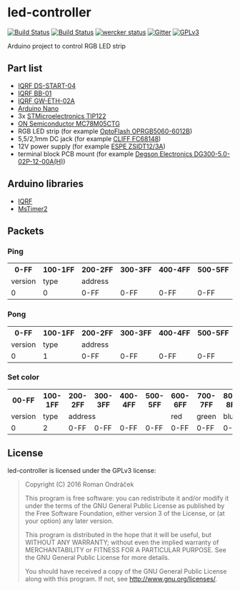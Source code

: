# led-controller

[![Build Status](https://travis-ci.org/Roman3349/led-controller.svg?branch=master)](https://travis-ci.org/Roman3349/led-controller)
[![Build Status](https://drone.io/github.com/Roman3349/led-controller/status.png)](https://drone.io/github.com/Roman3349/led-controller/latest)
[![wercker status](https://app.wercker.com/status/6b206508930a2a129e1ea5bb58755907/s "wercker status")](https://app.wercker.com/project/bykey/6b206508930a2a129e1ea5bb58755907)
[![Gitter](https://badges.gitter.im/Roman3349/led-controller.svg)](https://gitter.im/Roman3349/led-controller?utm_source=badge&utm_medium=badge&utm_campaign=pr-badge&utm_content=badge)
[![GPLv3](http://img.shields.io/badge/license-GPLv3-blue.svg)](LICENSE)

Arduino project to control RGB LED strip

## Part list
 - [IQRF DS-START-04](http://eshop.iqrf.org/products/detail/DS-START-04)
 - [IQRF BB-01](http://eshop.iqrf.org/products/detail/IQRF-BB-01)
 - [IQRF GW-ETH-02A](http://eshop.iqrf.org/products/detail/GW-ETH-02A%2872D%29)
 - [Arduino Nano](http://www.tme.eu/en/details/a000005/arduino-development-kits/arduino/arduino-nano/)
 - 3x [STMicroelectronics TIP122](http://www.tme.eu/en/details/tip122/npn-tht-darlington-transistors/st-microelectronics/)
 - [ON Semiconductor MC78M05CTG](http://www.tme.eu/en/details/mc78m05ctg/unregulated-voltage-regulators/on-semiconductor/)
 - RGB LED strip (for example [OptoFlash OPRGB5060-6012B](http://www.tme.eu/en/details/oprgb5060-6012b/light-sources-led-ribbon/optoflash/))
 - 5,5/2,1mm DC jack (for example [CLIFF FC68148](http://www.tme.eu/en/details/fc68148/dc-power-connectors/cliff/))
 - 12V power supply (for example [ESPE ZSIDT12/3A](http://www.tme.eu/en/details/zsidt12_3a/mains-power-supplies/espe/))
 - terminal block PCB mount (for example [Degson Electronics DG300-5.0-02P-12-00A(H)](http://www.tme.eu/en/details/dg300-5.0-2p12/terminal-blocks-pcb-mount/degson-electronics/dg300-50-02p-12-00ah/))

## Arduino libraries

 * [IQRF](https://github.com/ITManie/IQRF_library)
 * [MsTimer2](https://github.com/PaulStoffregen/MsTimer2)

## Packets

### Ping
<table>
<tr>
<th>0-FF</th>
<th>100-1FF</th>
<th>200-2FF</th>
<th>300-3FF</th>
<th>400-4FF</th>
<th>500-5FF</th>
</tr>
<tr>
<td>version</td>
<td>type</td>
<td colspan="4">address</td>
</tr>
<tr>
<td>0</td>
<td>0</td>
<td>0-FF</td>
<td>0-FF</td>
<td>0-FF</td>
<td>0-FF</td>
</tr>
</table>

### Pong
<table>
<tr>
<th>0-FF</th>
<th>100-1FF</th>
<th>200-2FF</th>
<th>300-3FF</th>
<th>400-4FF</th>
<th>500-5FF</th>
</tr>
<tr>
<td>version</td>
<td>type</td>
<td colspan="4">address</td>
</tr>
<tr>
<td>0</td>
<td>1</td>
<td>0-FF</td>
<td>0-FF</td>
<td>0-FF</td>
<td>0-FF</td>
</tr>
</table>

### Set color
<table>
<tr>
<th>00-FF</th>
<th>100-1FF</th>
<th>200-2FF</th>
<th>300-3FF</th>
<th>400-4FF</th>
<th>500-5FF</th>
<th>600-6FF</th>
<th>700-7FF</th>
<th>800-8FF</th>
<th>900-9FF</th>
</tr>
<tr>
<td>version</td>
<td>type</td>
<td colspan="4">address</td>
<td>red</td>
<td>green</td>
<td>blue</td>
<td>alpha</td>
</tr>
<tr>
<td>0</td>
<td>2</td>
<td>0-FF</td>
<td>0-FF</td>
<td>0-FF</td>
<td>0-FF</td>
<td>0-FF</td>
<td>0-FF</td>
<td>0-FF</td>
<td>0-1</td>
</tr>
</table>

## License
led-controller is licensed under the GPLv3 license:

 > Copyright (C) 2016 Roman Ondráček
 >
 > This program is free software: you can redistribute it and/or modify
 > it under the terms of the GNU General Public License as published by
 > the Free Software Foundation, either version 3 of the License, or
 > (at your option) any later version.
 >
 > This program is distributed in the hope that it will be useful,
 > but WITHOUT ANY WARRANTY; without even the implied warranty of
 > MERCHANTABILITY or FITNESS FOR A PARTICULAR PURPOSE.  See the
 > GNU General Public License for more details.
 >
 > You should have received a copy of the GNU General Public License
 > along with this program.  If not, see <http://www.gnu.org/licenses/>.
